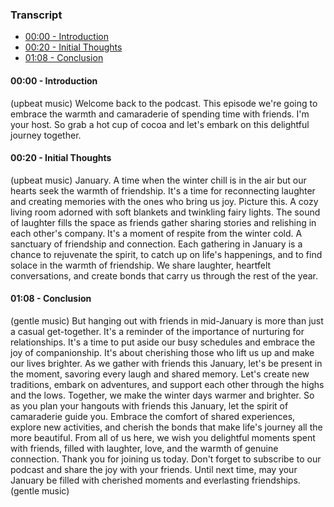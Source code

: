 ### Transcript

- [00:00 - Introduction](#introduction)
- [00:20 - Initial Thoughts](#initial-thoughts)
- [01:08 - Conclusion](#conclusion)

#### 00:00 - Introduction
(upbeat music)
Welcome back to the podcast. This episode we're going to embrace the warmth and camaraderie of spending time with friends. I'm your host. So grab a hot cup of cocoa and let's embark on this delightful journey together.

#### 00:20 - Initial Thoughts
(upbeat music)
January. A time when the winter chill is in the air but our hearts seek the warmth of friendship. It's a time for reconnecting laughter and creating memories with the ones who bring us joy. Picture this. A cozy living room adorned with soft blankets and twinkling fairy lights. The sound of laughter fills the space as friends gather sharing stories and relishing in each other's company. It's a moment of respite from the winter cold. A sanctuary of friendship and connection. Each gathering in January is a chance to rejuvenate the spirit, to catch up on life's happenings, and to find solace in the warmth of friendship. We share laughter, heartfelt conversations, and create bonds that carry us through the rest of the year.

#### 01:08 - Conclusion
(gentle music)
But hanging out with friends in mid-January is more than just a casual get-together. It's a reminder of the importance of nurturing for relationships. It's a time to put aside our busy schedules and embrace the joy of companionship. It's about cherishing those who lift us up and make our lives brighter. As we gather with friends this January, let's be present in the moment, savoring every laugh and shared memory. Let's create new traditions, embark on adventures, and support each other through the highs and the lows. Together, we make the winter days warmer and brighter. So as you plan your hangouts with friends this January, let the spirit of camaraderie guide you. Embrace the comfort of shared experiences, explore new activities, and cherish the bonds that make life's journey all the more beautiful. From all of us here, we wish you delightful moments spent with friends, filled with laughter, love, and the warmth of genuine connection. Thank you for joining us today. Don't forget to subscribe to our podcast and share the joy with your friends. Until next time, may your January be filled with cherished moments and everlasting friendships.
(gentle music)
